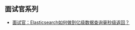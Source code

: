 ## 面试官系列

- [面试官：Elasticsearch如何做到亿级数据查询毫秒级返回？](https://mp.weixin.qq.com/s/hatmh3paY5qGhUumzl7LCw)




